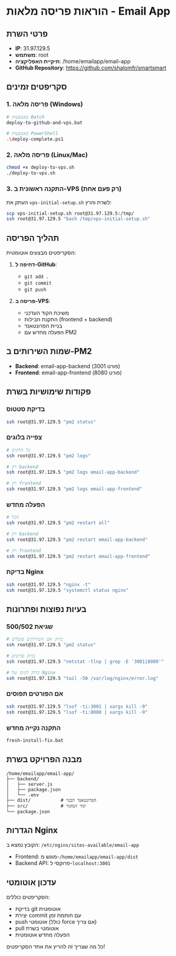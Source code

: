 # הוראות פריסה מלאות - Email App

## פרטי השרת
- **IP**: 31.97.129.5
- **משתמש**: root
- **תיקיית האפליקציה**: /home/emailapp/email-app
- **GitHub Repository**: https://github.com/shalomfr/smartsmart

## סקריפטים זמינים

### 1. פריסה מלאה (Windows)
```bash
# באמצעות Batch
deploy-to-github-and-vps.bat

# באמצעות PowerShell
.\deploy-complete.ps1
```

### 2. פריסה מלאה (Linux/Mac)
```bash
chmod +x deploy-to-vps.sh
./deploy-to-vps.sh
```

### 3. התקנה ראשונית ב-VPS (רק פעם אחת)
העתק את `vps-initial-setup.sh` לשרת והרץ:
```bash
scp vps-initial-setup.sh root@31.97.129.5:/tmp/
ssh root@31.97.129.5 "bash /tmp/vps-initial-setup.sh"
```

## תהליך הפריסה

הסקריפטים מבצעים אוטומטית:

1. **דחיפה ל-GitHub**:
   - `git add .`
   - `git commit`
   - `git push`

2. **פריסה ב-VPS**:
   - משיכת הקוד העדכני
   - התקנת חבילות (frontend + backend)
   - בניית הפרונטאנד
   - הפעלה מחדש עם PM2

## שמות השירותים ב-PM2
- **Backend**: email-app-backend (פורט 3001)
- **Frontend**: email-app-frontend (פורט 8080)

## פקודות שימושיות בשרת

### בדיקת סטטוס
```bash
ssh root@31.97.129.5 "pm2 status"
```

### צפייה בלוגים
```bash
# כל הלוגים
ssh root@31.97.129.5 "pm2 logs"

# רק backend
ssh root@31.97.129.5 "pm2 logs email-app-backend"

# רק frontend
ssh root@31.97.129.5 "pm2 logs email-app-frontend"
```

### הפעלה מחדש
```bash
# הכל
ssh root@31.97.129.5 "pm2 restart all"

# רק backend
ssh root@31.97.129.5 "pm2 restart email-app-backend"

# רק frontend
ssh root@31.97.129.5 "pm2 restart email-app-frontend"
```

### בדיקת Nginx
```bash
ssh root@31.97.129.5 "nginx -t"
ssh root@31.97.129.5 "systemctl status nginx"
```

## בעיות נפוצות ופתרונות

### שגיאת 500/502
```bash
# בדוק אם השירותים פועלים
ssh root@31.97.129.5 "pm2 status"

# בדוק פורטים
ssh root@31.97.129.5 "netstat -tlnp | grep -E '3001|8080'"

# בדוק לוגים של Nginx
ssh root@31.97.129.5 "tail -50 /var/log/nginx/error.log"
```

### אם הפורטים תפוסים
```bash
ssh root@31.97.129.5 "lsof -ti:3001 | xargs kill -9"
ssh root@31.97.129.5 "lsof -ti:8080 | xargs kill -9"
```

### התקנה נקייה מחדש
```bash
fresh-install-fix.bat
```

## מבנה הפרויקט בשרת
```
/home/emailapp/email-app/
├── backend/
│   ├── server.js
│   ├── package.json
│   └── .env
├── dist/           # הפרונטאנד הבנוי
├── src/            # קוד המקור
└── package.json
```

## הגדרות Nginx
הקובץ נמצא ב: `/etc/nginx/sites-available/email-app`
- Frontend: מוגש מ-`/home/emailapp/email-app/dist`
- Backend API: פרוקסי ל-`localhost:3001`

## עדכון אוטומטי
הסקריפטים כוללים:
- בדיקת git אוטומטית
- יצירת commit עם חותמת זמן
- push אוטומטי (כולל force אם צריך)
- pull אוטומטי בשרת
- הפעלה מחדש אוטומטית

כל מה שצריך זה להריץ את אחד הסקריפטים!